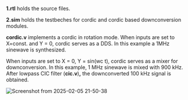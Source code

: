 **1.rtl** holds the source files.

**2.sim** holds the  testbeches for cordic and cordic based downconversion modules.

**cordic.v** implements a cordic in rotation mode. When inputs are set to X=const. and Y = 0, cordic serves as a DDS. In this example a 1MHz sinewave is synthesized.

When inputs are set to X = 0, Y = sin(wc t), cordic serves as a mixer for downconversion.
In this example, 1 MHz sinewave is mixed with 900 kHz. After lowpass CIC filter (**cic.v**)**,** the downconverted 100 kHz signal is obtained.

![Screenshot from 2025-02-05 21-50-38](https://github.com/user-attachments/assets/d67a455d-1f42-43a5-8563-e40613d3d251)

